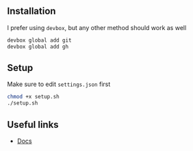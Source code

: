 ## Installation
I prefer using `devbox`, but any other method should work as well
```zsh
devbox global add git
devbox global add gh
```

## Setup
Make sure to edit `settings.json` first
```zsh
chmod +x setup.sh
./setup.sh
```

## Useful links
- [Docs](https://git-scm.com/)
